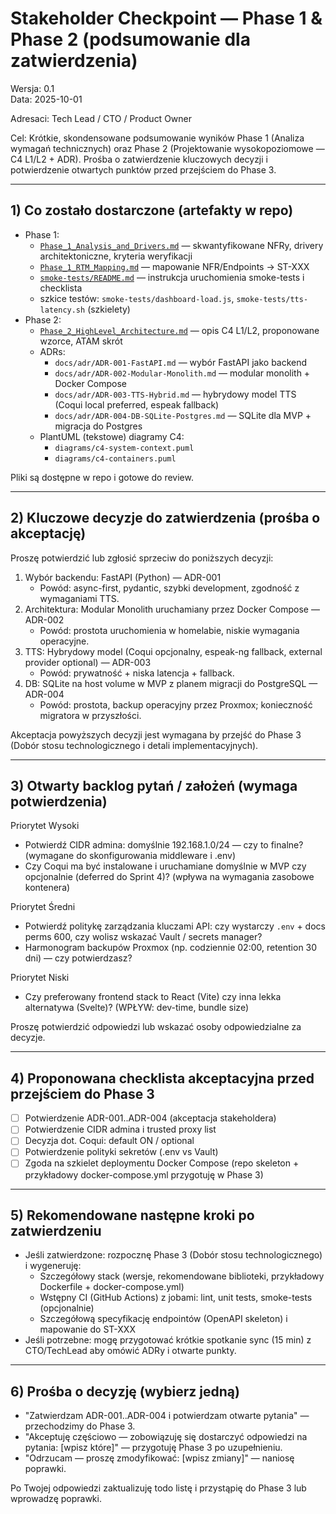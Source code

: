 # Stakeholder Checkpoint — Phase 1 & Phase 2 (podsumowanie dla zatwierdzenia)

Wersja: 0.1  
Data: 2025-10-01

Adresaci: Tech Lead / CTO / Product Owner

Cel: Krótkie, skondensowane podsumowanie wyników Phase 1 (Analiza wymagań technicznych) oraz Phase 2 (Projektowanie wysokopoziomowe — C4 L1/L2 + ADR). Prośba o zatwierdzenie kluczowych decyzji i potwierdzenie otwartych punktów przed przejściem do Phase 3.

---

## 1) Co zostało dostarczone (artefakty w repo)
- Phase 1:
  - [`Phase_1_Analysis_and_Drivers.md`](Phase_1_Analysis_and_Drivers.md:1) — skwantyfikowane NFRy, drivery architektoniczne, kryteria weryfikacji
  - [`Phase_1_RTM_Mapping.md`](Phase_1_RTM_Mapping.md:1) — mapowanie NFR/Endpoints -> ST-XXX
  - [`smoke-tests/README.md`](smoke-tests/README.md:1) — instrukcja uruchomienia smoke-tests i checklista
  - szkice testów: `smoke-tests/dashboard-load.js`, `smoke-tests/tts-latency.sh` (szkielety)
- Phase 2:
  - [`Phase_2_HighLevel_Architecture.md`](Phase_2_HighLevel_Architecture.md:1) — opis C4 L1/L2, proponowane wzorce, ATAM skrót
  - ADRs:
    - `docs/adr/ADR-001-FastAPI.md` — wybór FastAPI jako backend
    - `docs/adr/ADR-002-Modular-Monolith.md` — modular monolith + Docker Compose
    - `docs/adr/ADR-003-TTS-Hybrid.md` — hybrydowy model TTS (Coqui local preferred, espeak fallback)
    - `docs/adr/ADR-004-DB-SQLite-Postgres.md` — SQLite dla MVP + migracja do Postgres
  - PlantUML (tekstowe) diagramy C4:
    - `diagrams/c4-system-context.puml`
    - `diagrams/c4-containers.puml`

Pliki są dostępne w repo i gotowe do review.

---

## 2) Kluczowe decyzje do zatwierdzenia (prośba o akceptację)
Proszę potwierdzić lub zgłosić sprzeciw do poniższych decyzji:

1. Wybór backendu: FastAPI (Python) — ADR-001  
   - Powód: async-first, pydantic, szybki development, zgodność z wymaganiami TTS.  
2. Architektura: Modular Monolith uruchamiany przez Docker Compose — ADR-002  
   - Powód: prostota uruchomienia w homelabie, niskie wymagania operacyjne.  
3. TTS: Hybrydowy model (Coqui opcjonalny, espeak-ng fallback, external provider optional) — ADR-003  
   - Powód: prywatność + niska latencja + fallback.  
4. DB: SQLite na host volume w MVP z planem migracji do PostgreSQL — ADR-004  
   - Powód: prostota, backup operacyjny przez Proxmox; konieczność migratora w przyszłości.

Akceptacja powyższych decyzji jest wymagana by przejść do Phase 3 (Dobór stosu technologicznego i detali implementacyjnych).

---

## 3) Otwarty backlog pytań / założeń (wymaga potwierdzenia)

Priorytet Wysoki
- Potwierdź CIDR admina: domyślnie 192.168.1.0/24 — czy to finalne? (wymagane do skonfigurowania middleware i .env)  
- Czy Coqui ma być instalowane i uruchamiane domyślnie w MVP czy opcjonalnie (deferred do Sprint 4)? (wpływa na wymagania zasobowe kontenera)

Priorytet Średni
- Potwierdź politykę zarządzania kluczami API: czy wystarczy `.env` + docs perms 600, czy wolisz wskazać Vault / secrets manager?  
- Harmonogram backupów Proxmox (np. codziennie 02:00, retention 30 dni) — czy potwierdzasz?

Priorytet Niski
- Czy preferowany frontend stack to React (Vite) czy inna lekka alternatywa (Svelte)? (WPŁYW: dev-time, bundle size)

Proszę potwierdzić odpowiedzi lub wskazać osoby odpowiedzialne za decyzje.

---

## 4) Proponowana checklista akceptacyjna przed przejściem do Phase 3
- [ ] Potwierdzenie ADR-001..ADR-004 (akceptacja stakeholdera)
- [ ] Potwierdzenie CIDR admina i trusted proxy list
- [ ] Decyzja dot. Coqui: default ON / optional
- [ ] Potwierdzenie polityki sekretów (.env vs Vault)
- [ ] Zgoda na szkielet deploymentu Docker Compose (repo skeleton + przykładowy docker-compose.yml przygotuję w Phase 3)

---

## 5) Rekomendowane następne kroki po zatwierdzeniu
- Jeśli zatwierdzone: rozpocznę Phase 3 (Dobór stosu technologicznego) i wygeneruję:
  - Szczegółowy stack (wersje, rekomendowane biblioteki, przykładowy Dockerfile + docker-compose.yml)
  - Wstępny CI (GitHub Actions) z jobami: lint, unit tests, smoke-tests (opcjonalnie)
  - Szczegółową specyfikację endpointów (OpenAPI skeleton) i mapowanie do ST-XXX
- Jeśli potrzebne: mogę przygotować krótkie spotkanie sync (15 min) z CTO/TechLead aby omówić ADRy i otwarte punkty.

---

## 6) Prośba o decyzję (wybierz jedną)
- "Zatwierdzam ADR-001..ADR-004 i potwierdzam otwarte pytania" — przechodzimy do Phase 3.
- "Akceptuję częściowo — zobowiązuję się dostarczyć odpowiedzi na pytania: [wpisz które]" — przygotuję Phase 3 po uzupełnieniu.
- "Odrzucam — proszę zmodyfikować: [wpisz zmiany]" — naniosę poprawki.

Po Twojej odpowiedzi zaktualizuję todo listę i przystąpię do Phase 3 lub wprowadzę poprawki.
